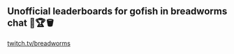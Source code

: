 ## Unofficial leaderboards for gofish in breadworms chat 🐳🏆🪣
[twitch.tv/breadworms](https://www.twitch.tv/breadworms)
